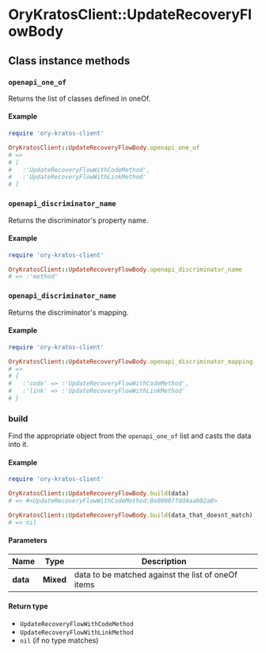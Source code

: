 # OryKratosClient::UpdateRecoveryFlowBody

## Class instance methods

### `openapi_one_of`

Returns the list of classes defined in oneOf.

#### Example

```ruby
require 'ory-kratos-client'

OryKratosClient::UpdateRecoveryFlowBody.openapi_one_of
# =>
# [
#   :'UpdateRecoveryFlowWithCodeMethod',
#   :'UpdateRecoveryFlowWithLinkMethod'
# ]
```

### `openapi_discriminator_name`

Returns the discriminator's property name.

#### Example

```ruby
require 'ory-kratos-client'

OryKratosClient::UpdateRecoveryFlowBody.openapi_discriminator_name
# => :'method'
```

### `openapi_discriminator_name`

Returns the discriminator's mapping.

#### Example

```ruby
require 'ory-kratos-client'

OryKratosClient::UpdateRecoveryFlowBody.openapi_discriminator_mapping
# =>
# {
#   :'code' => :'UpdateRecoveryFlowWithCodeMethod',
#   :'link' => :'UpdateRecoveryFlowWithLinkMethod'
# }
```

### build

Find the appropriate object from the `openapi_one_of` list and casts the data into it.

#### Example

```ruby
require 'ory-kratos-client'

OryKratosClient::UpdateRecoveryFlowBody.build(data)
# => #<UpdateRecoveryFlowWithCodeMethod:0x00007fdd4aab02a0>

OryKratosClient::UpdateRecoveryFlowBody.build(data_that_doesnt_match)
# => nil
```

#### Parameters

| Name | Type | Description |
| ---- | ---- | ----------- |
| **data** | **Mixed** | data to be matched against the list of oneOf items |

#### Return type

- `UpdateRecoveryFlowWithCodeMethod`
- `UpdateRecoveryFlowWithLinkMethod`
- `nil` (if no type matches)

